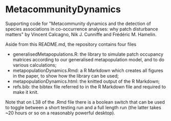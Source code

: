 # MetacommunityDynamics
Supporting code for "Metacommunity dynamics and the detection of species associations in co-occurrence analyses: why patch disturbance matters" by Vincent Calcagno, Nik J. Cunniffe and Frédéric M. Hamelin. 

Aside from this README.md, the repository contains four files
  - generalisedMetapopulations.R: the library to simulate patch occupancy matrices according to our generalised metapopulation model, and to do various calculations;
  - metapopulationDynamics.Rmd: a R Markdown which creates all figures in the paper, to show how the library can be used;
  - metapopulationDynamics.html: the knitted output of the R Markdown;
  - refs.bib: the bibtex file referred to in the R Markdown file and required to make it knit.
  
Note that on L38 of the .Rmd file there is a boolean switch that can be used to toggle between a short testing run and a full length run (the latter takes ~20 hours or so on a reasonably powerful desktop).
